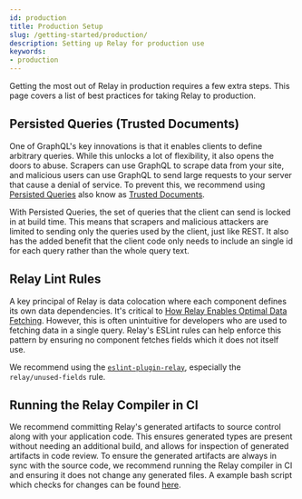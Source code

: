 ```yaml
---
id: production
title: Production Setup
slug: /getting-started/production/
description: Setting up Relay for production use
keywords:
- production
---
```


Getting the most out of Relay in production requires a few extra steps. This page covers a list of best practices for taking Relay to production.

## Persisted Queries (Trusted Documents)

One of GraphQL's key innovations is that it enables clients to define arbitrary queries. While this unlocks a lot of flexibility, it also opens the doors to abuse. Scrapers can use GraphQL to scrape data from your site, and malicious users can use GraphQL to send large requests to your server that cause a denial of service. To prevent this, we recommend using [Persisted Queries](../guides/persisted-queries.md) also know as [Trusted Documents](https://benjie.dev/graphql/trusted-documents).

With Persisted Queries, the set of queries that the client can send is locked in at build time. This means that scrapers and malicious attackers are limited to sending only the queries used by the client, just like REST. It also has the added benefit that the client code only needs to include an single id for each query rather than the whole query text.

<!-- TODO add Entry Points here once we have better docs -->

## Relay Lint Rules

A key principal of Relay is data colocation where each component defines its own data dependencies. It's critical to [How Relay Enables Optimal Data Fetching](https://relay.dev/blog/2023/10/24/how-relay-enables-optimal-data-fetching/). However, this is often unintuitive for developers who are used to fetching data in a single query. Relay's ESLint rules can help enforce this pattern by ensuring no component fetches fields which it does not itself use.

We recommend using the [`eslint-plugin-relay`](https://github.com/relayjs/eslint-plugin-relay), especially the `relay/unused-fields` rule.

## Running the Relay Compiler in CI

We recommend committing Relay's generated artifacts to source control along with your application code. This ensures generated types are present without needing an additional build, and allows for inspection of generated artifacts in code review. To ensure the generated artifacts are always in sync with the source code, we recommend running the Relay compiler in CI and ensuring it does not change any generated files. A example bash script which checks for changes can be found [here](https://github.com/facebook/relay/blob/0414c9ad0744483e349e07defcb6d70a52cf8b3c/scripts/check-git-status.sh).
